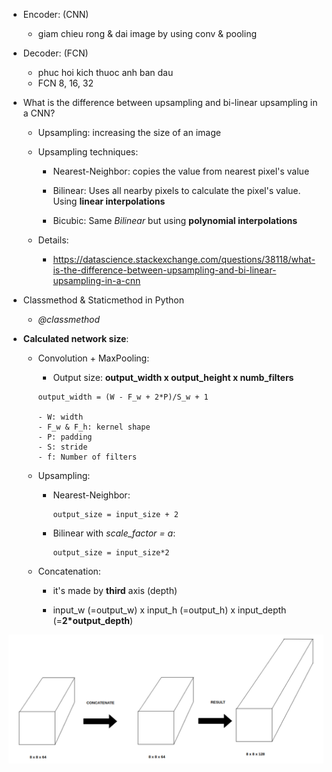 + Encoder: (CNN)
    - giam chieu rong & dai image by using conv & pooling

+ Decoder: (FCN)
    - phuc hoi kich thuoc anh ban dau 
    - FCN 8, 16, 32

+ What is the difference between upsampling and bi-linear upsampling in a CNN?

    - Upsampling: increasing the size of an image

    - Upsampling techniques:

        - Nearest-Neighbor: copies the value from nearest pixel's value

        - Bilinear: Uses all nearby pixels to calculate the pixel's value. Using **linear interpolations**

        - Bicubic: Same *Bilinear* but using **polynomial interpolations**

    - Details:

        - https://datascience.stackexchange.com/questions/38118/what-is-the-difference-between-upsampling-and-bi-linear-upsampling-in-a-cnn

+ Classmethod & Staticmethod in Python

    - *@classmethod*


+ **Calculated network size**:

    - Convolution + MaxPooling:

        - Output size: **output_width x output_height x numb_filters**
        
        ```
        output_width = (W - F_w + 2*P)/S_w + 1

        - W: width 
        - F_w & F_h: kernel shape
        - P: padding
        - S: stride
        - f: Number of filters
        ```

    - Upsampling:

        - Nearest-Neighbor:
            ```
            output_size = input_size + 2
            ```

        - Bilinear with *scale_factor = a*:
            ```
            output_size = input_size*2
            ```
        
    - Concatenation:

        - it's made by **third** axis (depth)

        - input_w (=output_w) x input_h (=output_h) x input_depth (=**2*output_depth**)

![Concatenate depth](./figures/concatenation_depth.png)
